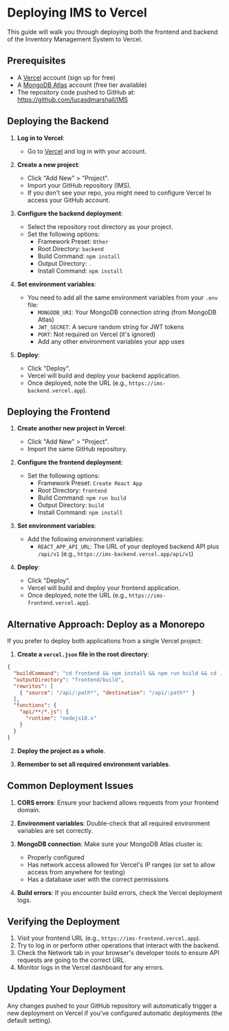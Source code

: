 # Deploying IMS to Vercel

This guide will walk you through deploying both the frontend and backend of the Inventory Management System to Vercel.

## Prerequisites

- A [Vercel](https://vercel.com) account (sign up for free)
- A [MongoDB Atlas](https://www.mongodb.com/cloud/atlas) account (free tier available)
- The repository code pushed to GitHub at: https://github.com/lucasdmarshall/IMS

## Deploying the Backend

1. **Log in to Vercel**:
   - Go to [Vercel](https://vercel.com) and log in with your account.

2. **Create a new project**:
   - Click "Add New" > "Project".
   - Import your GitHub repository (IMS).
   - If you don't see your repo, you might need to configure Vercel to access your GitHub account.

3. **Configure the backend deployment**:
   - Select the repository root directory as your project.
   - Set the following options:
     - Framework Preset: `Other`
     - Root Directory: `backend`
     - Build Command: `npm install`
     - Output Directory: `.`
     - Install Command: `npm install`

4. **Set environment variables**:
   - You need to add all the same environment variables from your `.env` file:
     - `MONGODB_URI`: Your MongoDB connection string (from MongoDB Atlas)
     - `JWT_SECRET`: A secure random string for JWT tokens
     - `PORT`: Not required on Vercel (it's ignored)
     - Add any other environment variables your app uses

5. **Deploy**:
   - Click "Deploy".
   - Vercel will build and deploy your backend application.
   - Once deployed, note the URL (e.g., `https://ims-backend.vercel.app`).

## Deploying the Frontend

1. **Create another new project in Vercel**:
   - Click "Add New" > "Project".
   - Import the same GitHub repository.

2. **Configure the frontend deployment**:
   - Set the following options:
     - Framework Preset: `Create React App`
     - Root Directory: `frontend`
     - Build Command: `npm run build`
     - Output Directory: `build`
     - Install Command: `npm install`

3. **Set environment variables**:
   - Add the following environment variables:
     - `REACT_APP_API_URL`: The URL of your deployed backend API plus `/api/v1` (e.g., `https://ims-backend.vercel.app/api/v1`)

4. **Deploy**:
   - Click "Deploy".
   - Vercel will build and deploy your frontend application.
   - Once deployed, note the URL (e.g., `https://ims-frontend.vercel.app`).

## Alternative Approach: Deploy as a Monorepo

If you prefer to deploy both applications from a single Vercel project:

1. **Create a `vercel.json` file in the root directory**:

```json
{
  "buildCommand": "cd frontend && npm install && npm run build && cd ../backend && npm install",
  "outputDirectory": "frontend/build",
  "rewrites": [
    { "source": "/api/:path*", "destination": "/api/:path*" }
  ],
  "functions": {
    "api/**/*.js": {
      "runtime": "nodejs18.x"
    }
  }
}
```

2. **Deploy the project as a whole**.

3. **Remember to set all required environment variables**.

## Common Deployment Issues

1. **CORS errors**: Ensure your backend allows requests from your frontend domain.

2. **Environment variables**: Double-check that all required environment variables are set correctly.

3. **MongoDB connection**: Make sure your MongoDB Atlas cluster is:
   - Properly configured
   - Has network access allowed for Vercel's IP ranges (or set to allow access from anywhere for testing)
   - Has a database user with the correct permissions

4. **Build errors**: If you encounter build errors, check the Vercel deployment logs.

## Verifying the Deployment

1. Visit your frontend URL (e.g., `https://ims-frontend.vercel.app`).
2. Try to log in or perform other operations that interact with the backend.
3. Check the Network tab in your browser's developer tools to ensure API requests are going to the correct URL.
4. Monitor logs in the Vercel dashboard for any errors.

## Updating Your Deployment

Any changes pushed to your GitHub repository will automatically trigger a new deployment on Vercel if you've configured automatic deployments (the default setting). 